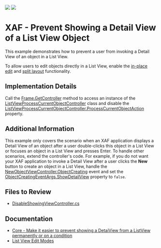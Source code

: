 <!-- default badges list -->
[![](https://img.shields.io/badge/Open_in_DevExpress_Support_Center-FF7200?style=flat-square&logo=DevExpress&logoColor=white)](https://supportcenter.devexpress.com/ticket/details/E622)
[![](https://img.shields.io/badge/📖_How_to_use_DevExpress_Examples-e9f6fc?style=flat-square)](https://docs.devexpress.com/GeneralInformation/403183)
<!-- default badges end -->

# XAF - Prevent Showing a Detail View of a List View Object

This example demonstrates how to prevent a user from invoking a Detail View of an object in a List View.

To allow users to edit objects directly in a List View, enable the [in-place edit](https://docs.devexpress.com/eXpressAppFramework/113249/ui-construction/views/list-view-edit-modes#in-place-editing) and [split layout](https://docs.devexpress.com/eXpressAppFramework/113249/ui-construction/views/list-view-edit-modes#split-layout-the-masterdetailmode-property) functionality.

## Implementation Details

Call the [Frame.GetController<ControllerType>](https://docs.devexpress.com/eXpressAppFramework/DevExpress.ExpressApp.Frame.GetController--1) method to access an instance of the [ListViewProcessCurrentObjectController](https://docs.devexpress.com/eXpressAppFramework/DevExpress.ExpressApp.SystemModule.ListViewProcessCurrentObjectController) class and disable the [ListViewProcessCurrentObjectController.ProcessCurrentObjectAction](https://docs.devexpress.com/eXpressAppFramework/DevExpress.ExpressApp.SystemModule.ListViewProcessCurrentObjectController.ProcessCurrentObjectAction) property.

## Additional Information
  
This example only covers the scenario when an XAF application displays a Detail View of an object after a user double-clicks this object in a List View or focuses an object in a List View and presses Enter. To handle other scenarios, extend the controller's code. For example, if you do not want your XAF application to invoke a Detail View after a user clicks the **New** button to create an object in a List View, handle the [NewObjectViewController.ObjectCreating](https://docs.devexpress.com/eXpressAppFramework/DevExpress.ExpressApp.SystemModule.NewObjectViewController.ObjectCreating) event and set the [ObjectCreatingEventArgs.ShowDetailView](https://docs.devexpress.com/eXpressAppFramework/DevExpress.ExpressApp.SystemModule.ObjectCreatingEventArgs.ShowDetailView) property to `false`.
  
## Files to Review

* [DisableShowingViewController.cs](./CS/EFCore/MySolution/MySolution.Module/Controllers/DisableShowingViewController.cs)
  
## Documentation

* [Core - Make it easier to prevent showing a DetaiView from a ListView permanently or on a condition](https://supportcenter.devexpress.com/ticket/details/s34026/core-make-it-easier-to-prevent-showing-a-detaiview-from-a-listview-permanently-or-on-a)
* [List View Edit Modes](https://docs.devexpress.com/eXpressAppFramework/113249/ui-construction/views/list-view-edit-modes)
